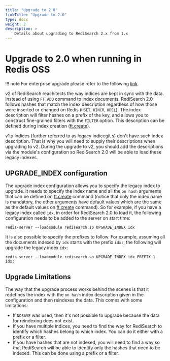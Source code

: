 ```yaml
---
title: "Upgrade to 2.0"
linkTitle: "Upgrade to 2.0"
type: docs
weight: 2
description: >
    Details about upgrading to RediSearch 2.x from 1.x
---
```


# Upgrade to 2.0 when running in Redis OSS

!!! note
    For enterprise upgrade please refer to the following [link](https://docs.redislabs.com/latest/modules/redisearch/).


v2 of RediSearch reachitects the way indices are kept in sync with the data. Instead of using `FT.ADD` command to index documents, RediSearch 2.0 follows hashes that match the index description regardless of how those were inserted or changed on Redis (`HSET`, `HINCR`, `HDEL`). The index description will filter hashes on a prefix of the key, and allows you to construct fine-grained filters with the `FILTER` option. This description can be defined during index creation ([ft.create](Commands.md#ftcreate)). 

v1.x indices (further referred to as legacy indicegit s) don't have such index description. That is why you will need to supply their descriptions when upgrading to v2. During the upgrade to v2, you should add the descriptions via the module's configuration so RediSearch 2.0 will be able to load these legacy indexes.

## UPGRADE_INDEX configuration

The upgrade index configuration allows you to specify the legacy index to upgrade. It needs to specify the index name and all the `on hash` arguments that can be defined on [ft.create](Commands.md#ftcreate) command (notice that only the index name is mandatory, the other arguments have default values which are the same as the default values on [ft.create](Commands.md#ftcreate) command). So for example, if you have a legacy index called `idx`, in order for RediSearch 2.0 to load it, the following configuration needs to be added to the server on start time:
```
redis-server --loadmodule redisearch.so UPGRADE_INDEX idx
```

It is also possible to specify the prefixes to follow. For example, assuming all the documents indexed by `idx` starts with the prefix `idx:`, the following will upgrade the legacy index `idx`:
```
redis-server --loadmodule redisearch.so UPGRADE_INDEX idx PREFIX 1 idx:
```

## Upgrade Limitations

The way that the upgrade process works behind the scenes is that it redefines the index with the `on hash` index description given in the configuration and then reindexes the data. This comes with some limitations:

* If `NOSAVE` was used, then it's not possible to upgrade because the data for reindexing does not exist.
* If you have multiple indices, you need to find the way for RediSearch to identify which hashes belong to which index. You can do it either with a prefix or a filter.
* If you have hashes that are not indexed, you will need to find a way so that RediSearch will be able to identify only the hashes that need to be indexed. This can be done using a prefix or a filter.
